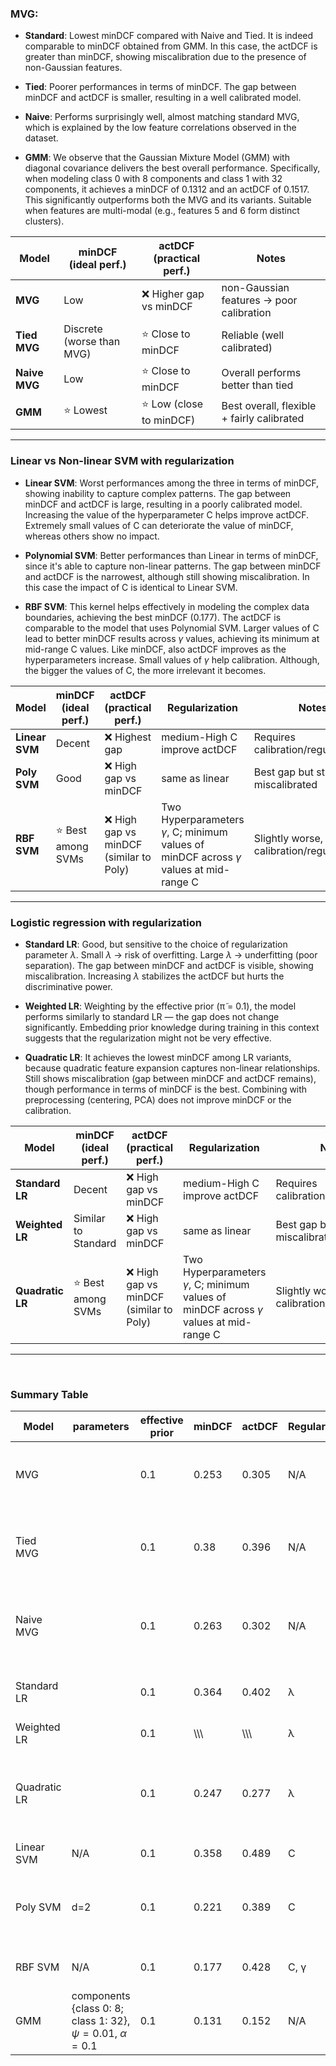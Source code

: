 ### MVG:

- **Standard**: Lowest minDCF compared with Naive and Tied. It is indeed comparable to minDCF obtained from GMM.
  In this case, the actDCF is greater than minDCF, showing miscalibration due to the presence of non-Gaussian features.

- **Tied**: Poorer performances in terms of minDCF. The gap between minDCF and actDCF is smaller, resulting in a well
  calibrated model.

- **Naive**: Performs surprisingly well, almost matching standard MVG, which is explained by the low feature
  correlations observed in the dataset.
 
- **GMM**: We observe that the Gaussian Mixture Model (GMM) with diagonal covariance delivers the best overall performance. Specifically, when modeling class 0 with 8 components and class 1 with 32 components, it achieves a minDCF of 0.1312 and an actDCF of 0.1517. This significantly outperforms both the MVG and its variants. Suitable when features are multi-modal (e.g., features 5 and 6 form distinct clusters).


| Model         | minDCF (ideal perf.)      | actDCF (practical perf.) | Notes                                      |
|---------------|---------------------------|--------------------------|--------------------------------------------|
| **MVG**       | Low                       | ❌ Higher gap vs minDCF   | non-Gaussian features → poor calibration   |
| **Tied MVG**  | Discrete (worse than MVG) | ⭐ Close to minDCF        | Reliable (well calibrated)                 |
| **Naive MVG** | Low                       | ⭐ Close to minDCF        | Overall performs better than tied          |
| **GMM**       | ⭐ Lowest                  | ⭐ Low (close to minDCF)  | Best overall, flexible + fairly calibrated |
---
### Linear vs Non-linear SVM with regularization

- **Linear SVM**: Worst performances among the three in terms of minDCF, showing inability to capture complex patterns. The gap between minDCF and actDCF is large, resulting in a poorly calibrated model. Increasing the value of the hyperparameter C helps improve actDCF. Extremely small values of C can deteriorate the value of minDCF, whereas others show no impact.

- **Polynomial SVM**: Better performances than Linear in terms of minDCF, since it's able to capture non-linear patterns. The gap between minDCF and actDCF is the narrowest, although still showing miscalibration. In this case the impact of C is identical to Linear SVM. 
 
- **RBF SVM**: This kernel helps effectively in modeling the complex data boundaries, achieving the best minDCF (0.177). The actDCF is comparable to the model that uses Polynomial SVM. Larger values of C lead to better minDCF results across $\gamma$ values, achieving its minimum at mid-range C values. Like minDCF, also actDCF improves as the hyperparameters increase. Small values of $\gamma$ help calibration. Although, the bigger the values of C, the more irrelevant it becomes. 

| Model          | minDCF (ideal perf.) | actDCF (practical perf.)               | Regularization                                                                                  | Notes                                            |
|----------------|----------------------|----------------------------------------|-------------------------------------------------------------------------------------------------|--------------------------------------------------|
| **Linear SVM** | Decent               | ❌ Highest gap                          | medium-High C improve actDCF                                                                    | Requires calibration/regularization              |
| **Poly SVM**   | Good                 | ❌ High gap vs minDCF                   | same as linear                                                                                  | Best gap but still miscalibrated                 |
| **RBF SVM**    | ⭐ Best among SVMs    | ❌ High gap vs minDCF (similar to Poly) | Two Hyperparameters $\gamma$, C; minimum values of minDCF across $\gamma$ values at mid-range C | Slightly worse, needs calibration/regularization |
---
### Logistic regression with regularization

- **Standard LR**: Good, but sensitive to the choice of regularization parameter $\lambda$. Small $\lambda$ → risk of overfitting. Large $\lambda$ → underfitting (poor separation). The gap between minDCF and actDCF is visible, showing miscalibration. Increasing $\lambda$ stabilizes the actDCF but hurts the discriminative power.

- **Weighted LR**: Weighting by the effective prior (π̃ = 0.1), the model performs similarly to standard LR — the gap does not change significantly. Embedding prior knowledge during training in this context suggests that the regularization might not be very effective.
 
- **Quadratic LR**: It achieves the lowest minDCF among LR variants, because quadratic feature expansion captures non-linear relationships. Still shows miscalibration (gap between minDCF and actDCF remains), though performance in terms of minDCF is the best. Combining with preprocessing (centering, PCA) does not improve minDCF or the calibration.

| Model            | minDCF (ideal perf.) | actDCF (practical perf.)               | Regularization                                                                                  | Notes                                            |
|------------------|----------------------|----------------------------------------|-------------------------------------------------------------------------------------------------|--------------------------------------------------|
| **Standard LR**  | Decent               | ❌ High gap vs minDCF                   | medium-High C improve actDCF                                                                    | Requires calibration/regularization              |
| **Weighted LR**  | Similar to Standard  | ❌ High gap vs minDCF                   | same as linear                                                                                  | Best gap but still miscalibrated                 |
| **Quadratic LR** | ⭐ Best among SVMs    | ❌ High gap vs minDCF (similar to Poly) | Two Hyperparameters $\gamma$, C; minimum values of minDCF across $\gamma$ values at mid-range C | Slightly worse, needs calibration/regularization |

---
<br>

### Summary Table
| Model        | parameters                                                          | effective prior | minDCF | actDCF | Regularization | Notes                                                                                                                                |
|--------------|---------------------------------------------------------------------|-----------------|--------|--------|----------------|--------------------------------------------------------------------------------------------------------------------------------------|
| MVG          |                                                                     | 0.1             | 0.253  | 0.305  | N/A            | Low minDCF, still miscalibrated due to non-Gaussian features(needed MultiModal model)                                                |
| Tied MVG     |                                                                     | 0.1             | 0.38   | 0.396  | N/A            | Poorer performances in terms of minDCF. The gap between minDCF and actDCF is smaller, resulting in a well calibrated model           |
| Naive MVG    |                                                                     | 0.1             | 0.263  | 0.302  | N/A            | performs surprisingly well, almost matching standard MVG, which is explained by the low feature correlations observed in the dataset |
| Standard LR  |                                                                     | 0.1             | 0.364  | 0.402  | λ              | small λ(weak regularization) small actDCF, big λ big actDCF                                                                          |
| Weighted LR  |                                                                     | 0.1             | \\\\\  | \\\\\  | λ              | same as standard LR                                                                                                                  |
| Quadratic LR |                                                                     | 0.1             | 0.247  | 0.277  | λ              | quadratic better performance(minDCF), regularization does not affect performances(minDCF) but affects calibration(actDCF)            |
| Linear SVM   | N/A                                                                 | 0.1             | 0.358  | 0.489  | C              |                                                                                                                                      |
| Poly SVM     | d=2                                                                 | 0.1             | 0.221  | 0.389  | C              | Good performance but still not calibrated(Better calibration big values of C(close to 1), worst small value of C)                    |
| RBF SVM      | N/A                                                                 | 0.1             | 0.177  | 0.428  | C, γ           | RBF delivers good performance but not calibrated                                                                                     |
| GMM          | components {class 0: 8; class 1: 32}, $\psi = 0.01$, $\alpha = 0.1$ | 0.1             | 0.131  | 0.152  | N/A            | best performance and calibration, in particular diagonal covariance respect to full covariance                                       |
